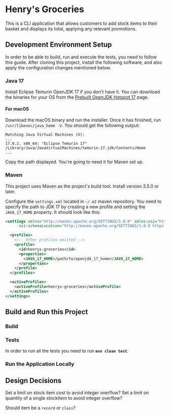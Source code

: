 # Henry's Groceries

This is a CLI application that allows customers to add stock items to their basket and displays its total, applying 
any relevant promotions.

## Development Environment Setup

In order to be able to build, run and execute the tests, you need to follow this guide. After cloning this project,
install the following software, and also apply the configuration changes mentioned below.

### Java 17

Install Eclipse Temurin OpenJDK 17 if you don't have it. You can download the
binaries for your OS from the [Prebuilt OpenJDK Hotspot 17](https://adoptium.net/?variant=openjdk17&jvmVariant=hotspot)
page.

#### For macOS

Download the macOS binary and run the installer. Once it has finished, run `/usr/libexec/java_home -V`.
You should get the following output:

```
Matching Java Virtual Machines (X):
...
17.0.2, x86_64:	"Eclipse Temurin 17"	/Library/Java/JavaVirtualMachines/temurin-17.jdk/Contents/Home
...
```

Copy the path displayed. You're going to need it for Maven set up.

### Maven

This project uses Maven as the project's build tool. Install version 3.5.0 or later.

Configure the `settings.xml` located in `~/.m2` maven repository. You need to specify the path to JDK 17 by creating a
new profile and setting the `JAVA_17_HOME` property. It should look like this:

```xml
<settings xmlns="http://maven.apache.org/SETTINGS/1.0.0" xmlns:xsi="http://www.w3.org/2001/XMLSchema-instance"
      xsi:schemaLocation="http://maven.apache.org/SETTINGS/1.0.0 https://maven.apache.org/xsd/settings-1.0.0.xsd">

  <profiles>
    <!-- Other profiles omitted -->  
    <profile>
      <id>henrys-groceries</id>
      <properties>
        <JAVA_17_HOME>/path/to/openjdk_17_home</JAVA_17_HOME>
      </properties>
    </profile>
  </profiles>

  <activeProfiles>
    <activeProfile>henrys-groceries</activeProfile>
  </activeProfiles>
</settings>
```

## Build and Run this Project


### Build


### Tests

In order to run all the tests you need to run **`mvn clean test`**.

### Run the Application Locally

## Design Decisions

Set a limit on stock item cost to avoid integer overflow?
Set a limit on quantity of a single stockItem to avoid integer overflow?

Should item be a `record` or `class`?